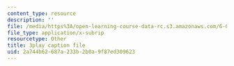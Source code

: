 ```yaml
---
content_type: resource
description: ''
file: /media/https%3A/open-learning-course-data-rc.s3.amazonaws.com/6-004-computation-structures-spring-2017/2a744b62687a233b2b0a9f87ed309623_B7F6vh_plHw.srt
file_type: application/x-subrip
resourcetype: Other
title: 3play caption file
uid: 2a744b62-687a-233b-2b0a-9f87ed309623
---
```

